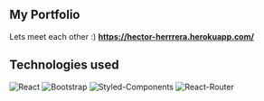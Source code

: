 ## My Portfolio
Lets meet each other :)
**<https://hector-herrrera.herokuapp.com/>**

## Technologies used
![React](https://img.shields.io/badge/-React-61DAFB?style=flat-square&logo=react&logoColor=ffffff)
![Bootstrap](https://img.shields.io/badge/-Bootstrap-563D7C?style=flat-square&logo=Bootstrap&logoColor=fff)
![Styled-Components](https://img.shields.io/badge/Styled_Components-DB7093?style=flat-square&logo=styled-components&logoColor=fff)
![React-Router](https://img.shields.io/badge/React_Router-CA4245?style=flat-square&logo=react-router&logoColor=fff)